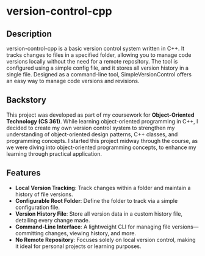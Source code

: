 # version-control-cpp

## Description
version-control-cpp is a basic version control system written in C++. It tracks changes to files in a specified folder, allowing you to manage code versions locally without the need for a remote repository. The tool is configured using a simple config file, and it stores all version history in a single file. Designed as a command-line tool, SimpleVersionControl offers an easy way to manage code versions and revisions.

## Backstory
This project was developed as part of my coursework for **Object-Oriented Technology (CS 361)**. While learning object-oriented programming in C++, I decided to create my own version control system to strengthen my understanding of object-oriented design patterns, C++ classes, and programming concepts. I started this project midway through the course, as we were diving into object-oriented programming concepts, to enhance my learning through practical application.

## Features
- **Local Version Tracking**: Track changes within a folder and maintain a history of file versions.
- **Configurable Root Folder**: Define the folder to track via a simple configuration file.
- **Version History File**: Store all version data in a custom history file, detailing every change made.
- **Command-Line Interface**: A lightweight CLI for managing file versions—committing changes, viewing history, and more.
- **No Remote Repository**: Focuses solely on local version control, making it ideal for personal projects or learning purposes.
